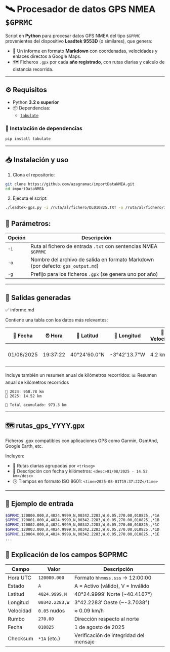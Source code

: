 # 🛰️ Procesador de datos GPS NMEA `$GPRMC`

Script en **Python** para procesar datos GPS NMEA del tipo `$GPRMC` provenientes del dispositivo **Leadtek 9553D** (o similares), que genera:

- 📄 Un informe en formato **Markdown** con coordenadas, velocidades y enlaces directos a Google Maps.
- 🗺️ Ficheros `.gpx` por cada **año registrado**, con rutas diarias y cálculo de distancia recorrida.

---

## ⚙️ Requisitos

- Python **3.2 o superior**
- 📦 Dependencias:
  - [`tabulate`](https://pypi.org/project/tabulate/)

### 🔧 Instalación de dependencias

```bash
pip install tabulate
```

---

## 📥 Instalación y uso

1. Clona el repositorio:

```bash
git clone https://github.com/azagramac/importDataNMEA.git
cd importDataNMEA
```

2. Ejecuta el script:


```bash
./leadtek-gps.py -i /ruta/al/fichero/DL010825.TXT -o /ruta/al/fichero/informe.md -g rutas_gps
```

## 🧾 Parámetros:
| Opción | Descripción                                                                     |
| ------ | ------------------------------------------------------------------------------- |
| `-i`   | Ruta al fichero de entrada `.txt` con sentencias NMEA `$GPRMC`                  |
| `-o`   | Nombre del archivo de salida en formato Markdown (por defecto: `gps_output.md`) |
| `-g`   | Prefijo para los ficheros `.gpx` (se genera uno por año)                        |

---

## 📄 Salidas generadas

✅ informe.md

Contiene una tabla con los datos más relevantes:

| 📅 Fecha   | ⏰ Hora   | 📍 Latitud   | 📍 Longitud  | 🚗 Velocidad | 🔗 Link                                                                                 |
| ---------- | -------- | ------------ | ------------ | ------------ | --------------------------------------------------------------------------------------- |
| 01/08/2025 | 19:37:22 | 40°24'60.0"N | -3°42'13.7"W | 4.2 km/h     | 🌍 [Ver Mapa](https://www.google.com/maps/place/40%C2%B024'60.0%22N+3%C2%B042'13.7%22W) |

Incluye también un resumen anual de kilómetros recorridos:
📊 Resumen anual de kilómetros recorridos

    📅 2024: 958.78 km
    📅 2025: 14.52 km
    
    🚀 Total acumulado: 973.3 km

---

## 🗺️ rutas_gps_YYYY.gpx

Ficheros .gpx compatibles con aplicaciones GPS como Garmin, OsmAnd, Google Earth, etc.

Incluyen:

  - 📌 Rutas diarias agrupadas por `<trkseg>`
  - 📝 Descripción con fecha y kilómetros: `<desc>01/08/2025 - 14.52 km</desc>`
  - 🕒 Tiempos en formato ISO 8601: `<time>2025-08-01T19:37:22Z</time>`

---

## 🧪 Ejemplo de entrada

```bash
$GPRMC,120000.000,A,4024.9999,N,00342.2283,W,0.05,270.00,010825,,*1A
$GPRMC,120001.000,A,4024.9999,N,00342.2283,W,0.05,270.00,010825,,*1B
$GPRMC,120002.000,A,4024.9999,N,00342.2283,W,0.05,270.00,010825,,*1C
$GPRMC,120003.000,A,4024.9999,N,00342.2283,W,0.05,270.00,010825,,*1D
$GPRMC,120004.000,A,4024.9999,N,00342.2283,W,0.05,270.00,010825,,*1E
...

```

## 🔎 Explicación de los campos $GPRMC

| Campo     | Valor          | Descripción                            |
| --------- | -------------- | -------------------------------------- |
| Hora UTC  | `120000.000`   | Formato `hhmmss.sss` → 12:00:00        |
| Estado    | `A`            | A = Activo (válido), V = Inválido      |
| Latitud   | `4024.9999,N`  | 40°24.9999′ Norte (\~40.4167°)         |
| Longitud  | `00342.2283,W` | 3°42.2283′ Oeste (\~-3.7038°)          |
| Velocidad | `0.05` nudos   | ≈ 0.09 km/h                            |
| Rumbo     | `270.00`       | Dirección respecto al norte            |
| Fecha     | `010825`       | 1 de agosto de 2025                    |
| Checksum  | `*1A` (etc.)   | Verificación de integridad del mensaje |


